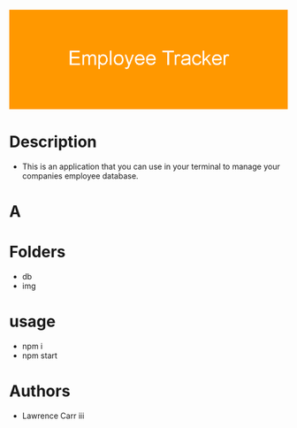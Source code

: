 ![Alt Text](./img/Employee_Tracker.png)

# Description
* This is an application that you can use in your terminal to manage your companies employee database.

# A

# Folders
* db
* img

# usage 
* npm i
* npm start

# Authors
* Lawrence Carr iii